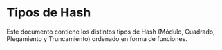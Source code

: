 <h1>Tipos de Hash</h1>
<p>Este documento contiene los distintos tipos de Hash (Módulo, Cuadrado, Plegamiento y Truncamiento) ordenado en forma de funciones.</p>
